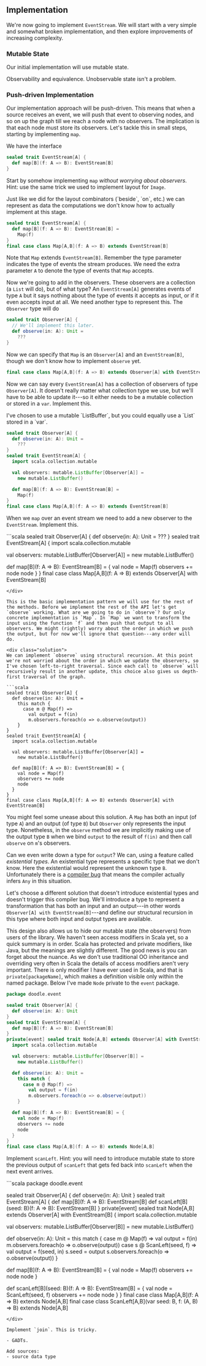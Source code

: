 ## Implementation

We're now going to implement `EventStream`. We will start with a very simple and somewhat broken implementation, and then explore improvements of increasing complexity.

### Mutable State

Our initial implementation will use mutable state.

Observability and equivalence. Unobservable state isn't a problem.


### Push-driven Implementation

Our implementation approach will be push-driven. This means that when a source receives an event, we will push that event to observing nodes, and so on up the graph till we reach a node with no observers. The implication is that each node must store its observers. Let's tackle this in small steps, starting by implementing `map`.

We have the interface

```scala
sealed trait EventStream[A] {
  def map[B](f: A => B): EventStream[B]
}
```

Start by somehow implementing `map` *without worrying about observers*. Hint: use the same trick we used to implement layout for `Image`.

<div class="solution">
Just like we did for the layout combinators (`beside`, `on`, etc.) we can represent as data the computations we don't know how to actually implement at this stage.

```scala
sealed trait EventStream[A] {
  def map[B](f: A => B): EventStream[B] =
    Map(f)
}
final case class Map[A,B](f: A => B) extends EventStream[B]
```

Note that `Map` extends `EventStream[B]`. Remember the type parameter indicates the type of events the stream produces. We need the extra parameter `A` to denote the type of events that `Map` accepts.
</div>

Now we're going to add in the observers. These observers are a collection (a `List` will do), but of what type? An `EventStream[A]` generates events of type `A` but it says nothing about the type of events it accepts as input, or if it even accepts input at all. We need another type to represent this. The `Observer` type will do

```scala
sealed trait Observer[A] {
  // We'll implement this later.
  def observe(in: A): Unit =
    ???
}
```

Now we can specify that `Map` is an `Observer[A]` and an `EventStream[B]`, though we don't know how to implement `observe` yet.

```scala
final case class Map[A,B](f: A => B) extends Observer[A] with EventStream[B] 
```

Now we can say every `EventStream[A]` has a collection of observers of type `Observer[A]`. It doesn't really matter what collection type we use, but we'll have to be able to update it---so it either needs to be a mutable collection or stored in a `var`. Implement this.

<div class="solution">
I've chosen to use a mutable `ListBuffer`, but you could equally use a `List` stored in a `var`.

```scala
sealed trait Observer[A] {
  def observe(in: A): Unit =
    ???
}
sealed trait EventStream[A] {
  import scala.collection.mutable

  val observers: mutable.ListBuffer[Observer[A]] =
    new mutable.ListBuffer()

  def map[B](f: A => B): EventStream[B] =
    Map(f)
}
final case class Map[A,B](f: A => B) extends EventStream[B]
```
</div>

When we `map` over an event stream we need to add a new observer to the `EventStream`. Implement this.

<div class="solution">
```scala
sealed trait Observer[A] {
  def observe(in: A): Unit =
    ???
}
sealed trait EventStream[A] {
  import scala.collection.mutable

  val observers: mutable.ListBuffer[Observer[A]] =
    new mutable.ListBuffer()

  def map[B](f: A => B): EventStream[B] = {
    val node = Map(f) 
    observers += node 
    node
  }
}
final case class Map[A,B](f: A => B) extends Observer[A] with EventStream[B]
```
</div>

This is the basic implementation pattern we will use for the rest of the methods. Before we implement the rest of the API let's get `observe` working. What are we going to do in `observe`? Our only concrete implementation is `Map`. In `Map` we want to transform the input using the function `f` and then push that output to all observers. We might (rightly) worry about the order in which we push the output, but for now we'll ignore that question---any order will do.

<div class="solution">
We can implement `observe` using structural recursion. At this point we're not worried about the order in which we update the observers, so I've chosen left-to-right traversal. Since each call to `observe` will recursively result in another update, this choice also gives us depth-first traversal of the graph.

```scala
sealed trait Observer[A] {
  def observe(in: A): Unit =
    this match {
      case m @ Map(f) =>
        val output = f(in)
        m.observers.foreach(o => o.observe(output))
    }
}
sealed trait EventStream[A] {
  import scala.collection.mutable

  val observers: mutable.ListBuffer[Observer[A]] =
    new mutable.ListBuffer()

  def map[B](f: A => B): EventStream[B] = {
    val node = Map(f) 
    observers += node 
    node
  }
}
final case class Map[A,B](f: A => B) extends Observer[A] with EventStream[B]
```

You might feel some unease about this solution. A `Map` has both an input (of type `A`) and an output (of type `B`) but `Observer` only represents the input type. Nonetheless, in the `observe` method we are implicitly making use of the output type `B` when we bind `output` to the result of `f(in)` and then call `observe` on `m`'s observers.

Can we even write down a type for `output`? We can, using a feature called *existential types*. An existential type represents a specific type that we don't know. Here the existential would represent the unknown type `B`. Unfortunately there is a [compiler bug](https://issues.scala-lang.org/browse/SI-6680) that means the compiler actually infers `Any` in this situation.

Let's choose a different solution that doesn't introduce existential types and doesn't trigger this compiler bug. We'll introduce a type to represent a transformation that has both an input and an output---in other words `Observer[A] with EventStream[B]`---and define our structural recursion in this type where both input and output types are available.

This design also allows us to hide our mutable state (the observers) from users of the library. We haven't seen access modifiers in Scala yet, so a quick summary is in order. Scala has protected and private modifiers, like Java, but the meanings are slightly different. The good news is you can forget about the nuance. As we don't use traditional OO inheritance and overriding very often in Scala the details of access modifiers aren't very important. There is only modifier I have ever used in Scala, and that is `private[packageName]`, which makes a definition visible only within the named package. Below I've made `Node` private to the `event` package.

```scala
package doodle.event

sealed trait Observer[A] {
  def observe(in: A): Unit 
}
sealed trait EventStream[A] {
  def map[B](f: A => B): EventStream[B]
}
private[event] sealed trait Node[A,B] extends Observer[A] with EventStream[B] {
  import scala.collection.mutable

  val observers: mutable.ListBuffer[Observer[B]] =
    new mutable.ListBuffer()

  def observe(in: A): Unit =
    this match {
      case m @ Map(f) =>
        val output = f(in)
        m.observers.foreach(o => o.observe(output))
    }

  def map[B](f: A => B): EventStream[B] = {
    val node = Map(f) 
    observers += node 
    node
  }
}
final case class Map[A,B](f: A => B) extends Node[A,B]
```
</div>

Implement `scanLeft`. Hint: you will need to introduce mutable state to store the previous output of `scanLeft` that gets fed back into `scanLeft` when the next event arrives.

<div class="solution">
```scala
package doodle.event

sealed trait Observer[A] {
  def observe(in: A): Unit 
}
sealed trait EventStream[A] {
  def map[B](f: A => B): EventStream[B]
  def scanLeft[B](seed: B)(f: A => B): EventStream[B]
}
private[event] sealed trait Node[A,B] extends Observer[A] with EventStream[B] {
  import scala.collection.mutable

  val observers: mutable.ListBuffer[Observer[B]] =
    new mutable.ListBuffer()

  def observe(in: A): Unit =
    this match {
      case m @ Map(f) =>
        val output = f(in)
        m.observers.foreach(o => o.observe(output))
      case s @ ScanLeft(seed, f) =>
        val output = f(seed, in)
        s.seed = output
        s.observers.foreach(o => o.observe(output))
    }

  def map[B](f: A => B): EventStream[B] = {
    val node = Map(f) 
    observers += node 
    node
  }

  def scanLeft[B](seed: B)(f: A => B): EventStream[B] = {
    val node = ScanLeft(seed, f)
    observers += node
    node
  }
}
final case class Map[A,B](f: A => B) extends Node[A,B]
final case class ScanLeft[A,B](var seed: B, f: (A, B) => B) extends Node[A,B]
```
</div>

Implement `join`. This is tricky.

- GADTs.

Add sources:
- source data type
